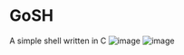 # GoSH
A simple shell written in C
![image](https://github.com/Rodmatronic/GoSH/assets/105672808/479e9002-064c-4dcd-93bc-fcb7c31e955c)
![image](https://github.com/Rodmatronic/GoSH/assets/105672808/7dfbc62d-0c35-4dcf-b5bf-8ff63b887cd0)
